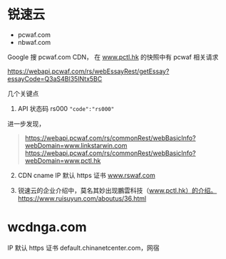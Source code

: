 # 锐速云
- pcwaf.com
- nbwaf.com

Google 搜 pcwaf.com CDN， 在 www.pctl.hk 的快照中有 pcwaf 相关请求

https://webapi.pcwaf.com/rs/webEssayRest/getEssay?essayCode=Q3aS4Bl35INtx5BC 

几个关键点
1. API 状态码 rs000 `"code":"rs000"`

进一步发现，

> https://webapi.pcwaf.com/rs/commonRest/webBasicInfo?webDomain=www.linkstarwin.com
> https://webapi.pcwaf.com/rs/commonRest/webBasicInfo?webDomain=www.pctl.hk

2. CDN cname IP 默认 https 证书 www.rswaf.com

3. 锐速云的企业介绍中，莫名其妙出现鵬雲科技（www.pctl.hk）的介绍。https://www.ruisuyun.com/aboutus/36.html

# wcdnga.com
IP 默认 https 证书 default.chinanetcenter.com，网宿
